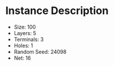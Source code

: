 # Instance Description

* Size: 100
* Layers: 5
* Terminals: 3
* Holes: 1
* Random Seed: 24098
* Net: 16
